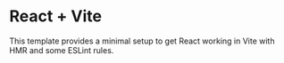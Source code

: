 # React + Vite

This template provides a minimal setup to get
React working in Vite with HMR and some ESLint rules.

